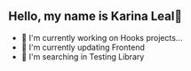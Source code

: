## Hello, my name is Karina Leal👋

- 🔭 I'm currently working on Hooks projects...
- 🌱 I'm currently updating Frontend
- 👯 I'm searching in Testing Library
